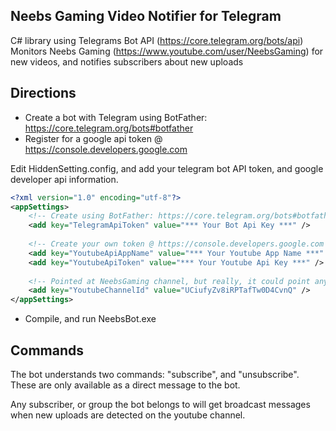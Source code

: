 ## Neebs Gaming Video Notifier for Telegram

C# library using Telegrams Bot API (https://core.telegram.org/bots/api)
Monitors Neebs Gaming (https://www.youtube.com/user/NeebsGaming) for new videos, and notifies subscribers about new uploads

## Directions

* Create a bot with Telegram using BotFather: https://core.telegram.org/bots#botfather
* Register for a google api token @ https://console.developers.google.com

Edit HiddenSetting.config, and add your telegram bot API token, and google developer api information.
```XML
<?xml version="1.0" encoding="utf-8"?>
<appSettings>
    <!-- Create using BotFather: https://core.telegram.org/bots#botfather -->
    <add key="TelegramApiToken" value="*** Your Bot Api Key ***" />
    
    <!-- Create your own token @ https://console.developers.google.com -->
    <add key="YoutubeApiAppName" value="*** Your Youtube App Name ***" />
    <add key="YoutubeApiToken" value="*** Your Youtube Api Key ***" />
    
    <!-- Pointed at NeebsGaming channel, but really, it could point anywhere. -->
    <add key="YoutubeChannelId" value="UCiufyZv8iRPTafTw0D4CvnQ" /> 
</appSettings>
```

* Compile, and run NeebsBot.exe

## Commands

The bot understands two commands: "subscribe", and "unsubscribe". These are only available as a direct message to the bot.

Any subscriber, or group the bot belongs to will get broadcast messages when new uploads are detected on the youtube channel.
